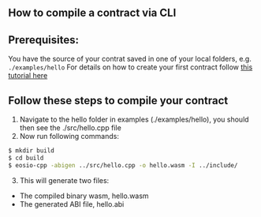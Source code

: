 ## How to compile a contract via CLI

Prerequisites:
---
You have the source of your contrat saved in one of your local folders, e.g. `./examples/hello`
For details on how to create your first contract follow [this tutorial here](https://developers.eos.io/eosio-home/docs/your-first-contract)

Follow these steps to compile your contract
---

1. Navigate to the hello folder in examples (./examples/hello), you should then see the ./src/hello.cpp file
2. Now run following commands:
```sh
$ mkdir build
$ cd build
$ eosio-cpp -abigen ../src/hello.cpp -o hello.wasm -I ../include/
```
3. This will generate two files:
- The compiled binary wasm, hello.wasm
- The generated ABI file, hello.abi

